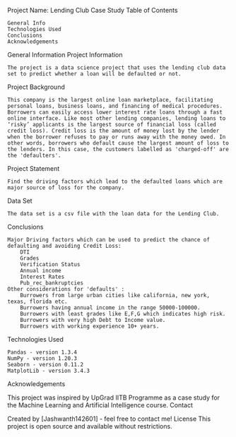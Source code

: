 Project Name: Lending Club Case Study
Table of Contents

    General Info
    Technologies Used
    Conclusions
    Acknowledgements

General Information
Project Information

    The project is a data science project that uses the lending club data set to predict whether a loan will be defaulted or not.

Project Background

    This company is the largest online loan marketplace, facilitating personal loans, business loans, and financing of medical procedures. Borrowers can easily access lower interest rate loans through a fast online interface. Like most other lending companies, lending loans to ‘risky’ applicants is the largest source of financial loss (called credit loss). Credit loss is the amount of money lost by the lender when the borrower refuses to pay or runs away with the money owed. In other words, borrowers who default cause the largest amount of loss to the lenders. In this case, the customers labelled as 'charged-off' are the 'defaulters'.

Project Statement

    Find the driving factors which lead to the defaulted loans which are major source of loss for the company.

Data Set

    The data set is a csv file with the loan data for the Lending Club.

Conclusions

    Major Driving factors which can be used to predict the chance of defaulting and avoiding Credit Loss:
        DTI
        Grades
        Verification Status
        Annual income
        Interest Rates
        Pub_rec_bankruptcies
    Other considerations for 'defaults' :
        Burrowers from large urban cities like california, new york, texas, florida etc.
        Burrowers having annual income in the range 50000-100000.
        Burrowers with least grades like E,F,G which indicates high risk.
        Burrowers with very high Debt to Income value.
        Burrowers with working experience 10+ years.

Technologies Used

    Pandas - version 1.3.4
    NumPy - version 1.20.3
    Seaborn - version 0.11.2
    MatplotLib - version 3.4.3
    

Acknowledgements

This project was inspired by UpGrad IITB Programme as a case study for the Machine Learning and Artificial Intelligence course.
Contact

Created by [Jashwanth142601] - feel free to contact me!
License
This project is open source and available without restrictions.
